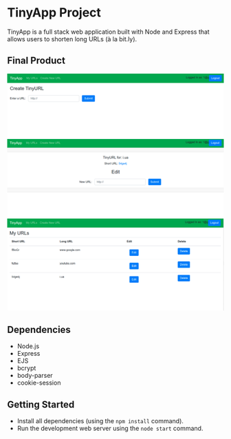 # TinyApp Project

TinyApp is a full stack web application built with Node and Express that allows users to shorten long URLs (à la bit.ly).

## Final Product

!["Screenshot of create page"](https://github.com/IevgenDilevskyi/tinyapp/blob/master/docs/create-page.png?raw=true)
!["Screenshot of edit page"](https://github.com/IevgenDilevskyi/tinyapp/blob/master/docs/edit-page.png?raw=true)
!["Screenshot of URLs page"](https://github.com/IevgenDilevskyi/tinyapp/blob/master/docs/urls-page.png?raw=true)


## Dependencies

- Node.js
- Express
- EJS
- bcrypt
- body-parser
- cookie-session

## Getting Started

- Install all dependencies (using the `npm install` command).
- Run the development web server using the `node start` command.